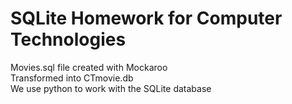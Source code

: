 # SQLite Homework for Computer Technologies

Movies.sql file created with Mockaroo\
Transformed into CTmovie.db\
We use python to work with the SQLite database
